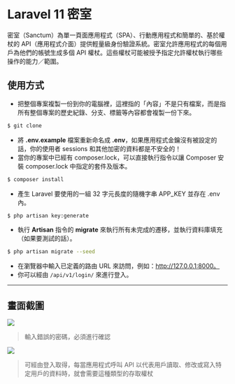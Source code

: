 # Laravel 11 密室

密室（Sanctum）為單一頁面應用程式（SPA）、行動應用程式和簡單的、基於權杖的 API（應用程式介面）提供輕量級身份驗證系統。密室允許應用程式的每個用戶為他們的帳號生成多個 API 權杖。這些權杖可能被授予指定允許權杖執行哪些操作的能力／範圍。

## 使用方式
- 把整個專案複製一份到你的電腦裡，這裡指的「內容」不是只有檔案，而是指所有整個專案的歷史紀錄、分支、標籤等內容都會複製一份下來。
```sh
$ git clone
```
- 將 __.env.example__ 檔案重新命名成 __.env__，如果應用程式金鑰沒有被設定的話，你的使用者 sessions 和其他加密的資料都是不安全的！
- 當你的專案中已經有 composer.lock，可以直接執行指令以讓 Composer 安裝 composer.lock 中指定的套件及版本。
```sh
$ composer install
```
- 產生 Laravel 要使用的一組 32 字元長度的隨機字串 APP_KEY 並存在 .env 內。
```sh
$ php artisan key:generate
```
- 執行 __Artisan__ 指令的 __migrate__ 來執行所有未完成的遷移，並執行資料庫填充（如果要測試的話）。
```sh
$ php artisan migrate --seed
```
- 在瀏覽器中輸入已定義的路由 URL 來訪問，例如：http://127.0.0.1:8000。
- 你可以經由 `/api/v1/login/` 來進行登入。

----

## 畫面截圖
![](https://i.imgur.com/zbqiHeY.png)
> 輸入錯誤的密碼，必須進行確認

![](https://i.imgur.com/5BcDXAW.png)
> 可經由登入取得，每當應用程式呼叫 API 以代表用戶讀取、修改或寫入特定用戶的資料時，就會需要這種類型的存取權杖

